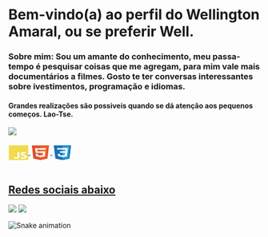# Bem-vindo(a) ao perfil do Wellington Amaral, ou se preferir Well.
### Sobre mim: Sou um amante do conhecimento, meu passa-tempo é pesquisar coisas que me agregam, para mim vale mais documentários a filmes. Gosto te ter conversas interessantes sobre ivestimentos, programação e idiomas.
#### Grandes realizações são possiveis quando se dá atenção aos pequenos começos. Lao-Tse.

<div>

<a href="https://github.com/wellington-amaral">
<img height="180em" src="https://github-readme-stats.vercel.app/api?username=wellington-amaral&show_icons=true&theme=onedark&include_all_commits=true&count_private=true"/>
</div>

<div style="display: inline_block"><br>
<img align="center" alt="Js" height="30" width="40" src="https://raw.githubusercontent.com/devicons/devicon/master/icons/javascript/javascript-plain.svg">
<img align="center" alt="HTML" height="30" width="40" src="https://raw.githubusercontent.com/devicons/devicon/master/icons/html5/html5-original.svg">
<img align="center" alt="CSS" height="30" width="40" src="https://raw.githubusercontent.com/devicons/devicon/master/icons/css3/css3-original.svg">
</div>

<br>

## Redes sociais abaixo

<div>

<a href="https://www.instagram.com/well_amaral_" target="_blank"><img src="https://img.shields.io/badge/-Instagram-%23E4405F?style=for-the-badge&logo=instagram&logoColor=white"
target="_blank"></a>
<a href="https://www.linkedin.com/in/wellington-amaral-2510a3178/" target="_blank"><img src="https://img.shields.io/badge/-Linkedin-%230077B5?style=for-the-badge&logo=Linkedin&logoColor=white"
target="_blank"></a>
  

  ![Snake animation](https://github.com/wellington-amaral/wellington-amaral/blob/output/github-contribution-grid-snake.svg)
</div>
